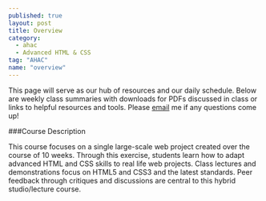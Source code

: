 ```yaml
---
published: true
layout: post
title: Overview
category: 
  - ahac
  - Advanced HTML & CSS
tag: "AHAC"
name: "overview"
---
```


This page will serve as our hub of resources and our daily schedule. Below are weekly class summaries with downloads for PDFs discussed in class or links to helpful resources and tools. Please [email](mailto:akaye@saic.edu) me if any questions come up!

###Course Description

This course focuses on a single large-scale web project created over the course of 10 weeks. Through this exercise, students learn how to adapt advanced HTML and CSS skills to real life web projects. Class lectures and demonstrations focus on HTML5 and CSS3 and the latest standards. Peer feedback through critiques and discussions are central to this hybrid studio/lecture course.
